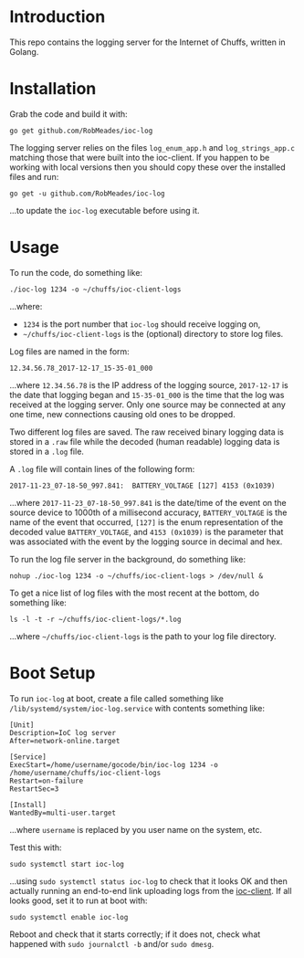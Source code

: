 # Introduction
This repo contains the logging server for the Internet of Chuffs, written in Golang.

# Installation
Grab the code and build it with:

`go get github.com/RobMeades/ioc-log`

The logging server relies on the files `log_enum_app.h` and `log_strings_app.c` matching those that were built into the ioc-client.  If you happen to be working with local versions then you should copy these over the installed files and run:

`go get -u github.com/RobMeades/ioc-log`

...to update the `ioc-log` executable before using it.

# Usage
To run the code, do something like:

`./ioc-log 1234 -o ~/chuffs/ioc-client-logs`

...where:

- `1234` is the port number that `ioc-log` should receive logging on,
- `~/chuffs/ioc-client-logs` is the (optional) directory to store log files.

Log files are named in the form:

`12.34.56.78_2017-12-17_15-35-01_000`

...where `12.34.56.78` is the IP address of the logging source, `2017-12-17` is the date that logging began and `15-35-01_000` is the time that the log was received at the logging server.  Only one source may be connected at any one time, new connections causing old ones to be dropped.

Two different log files are saved.  The raw received binary logging data is stored in a `.raw` file while the decoded (human readable) logging data is stored in a `.log` file.

A `.log` file will contain lines of the following form:

`2017-11-23_07-18-50_997.841:  BATTERY_VOLTAGE [127] 4153 (0x1039)`

...where `2017-11-23_07-18-50_997.841` is the date/time of the event  on the source device to 1000th of a millisecond accuracy, `BATTERY_VOLTAGE` is the name of the event that occurred, `[127]` is the enum representation of the decoded value `BATTERY_VOLTAGE`, and `4153 (0x1039)` is the parameter that was associated with the event by the logging source in decimal and hex.

To run the log file server in the background, do something like:

`nohup ./ioc-log 1234 -o ~/chuffs/ioc-client-logs > /dev/null &`

To get a nice list of log files with the most recent at the bottom, do something like:

`ls -l -t -r ~/chuffs/ioc-client-logs/*.log`

...where `~/chuffs/ioc-client-logs` is the path to your log file directory.

# Boot Setup
To run `ioc-log` at boot, create a file called something like `/lib/systemd/system/ioc-log.service` with contents something like:

```
[Unit]
Description=IoC log server
After=network-online.target

[Service]
ExecStart=/home/username/gocode/bin/ioc-log 1234 -o /home/username/chuffs/ioc-client-logs
Restart=on-failure
RestartSec=3

[Install]
WantedBy=multi-user.target
```
...where `username` is replaced by you user name on the system, etc.

Test this with:

`sudo systemctl start ioc-log`

...using `sudo systemctl status ioc-log` to check that it looks OK and then actually running an end-to-end link uploading logs from the [ioc-client](https://github.com/RobMeades/ioc-client).  If all looks good, set it to run at boot with:

`sudo systemctl enable ioc-log`

Reboot and check that it starts correctly; if it does not, check what happened with `sudo journalctl -b` and/or `sudo dmesg`.
